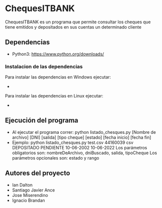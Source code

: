 <!--
Nombre del proyecto
Descripción del proyecto
Dependencias. Esto es, lo que necesito para poder ejecutar el programa (Python 3.9, etc.) y las librerías externas (si lo requiere). En el caso de que el programa necesite librerías externas indicar cómo se instalan.
Cómo ejecuto el programa: debe constar el comando para poder ejecutar el programa así como también un listado de los parámetros que recibe el programa, indicando qué parámetros son obligatorios y cuales son opcionales, así como también ejemplos de comandos para ejecutarlo
Listado de los autores del proyecto
-->

# ChequesITBANK

ChequesITBANK es un programa que permite consultar los cheques que tiene emitidos y depositados en sus cuentas un determinado cliente

## Dependencias

- Python3: https://www.python.org/downloads/

### Instalacion de las dependencias

Para instalar las dependencias en Windows ejecutar:

-

Para instalar las dependencias en Linux ejecutar:

-

## Ejecución del programa

- Al ejecutar el programa correr:
    python listado_chesques.py [Nombre de archivo] [DNI] [salida] [tipo cheque] [estado] [fecha inicio] [fecha fin]
- Ejemplo:
    python listado_chesques.py test.csv 44160039 csv DEPOSITADO PENDIENTE 10-06-2002 10-06-2022
Los parámetros obligatorios son: nombreDeArchivo, dniBuscado, salida, tipoCheque
Los parámetros opcionales son: estado y rango

## Autores del proyecto

- Ian Dalton
- Santiago Javier Ance
- Jose Miserendino
- Ignacio Brandan
